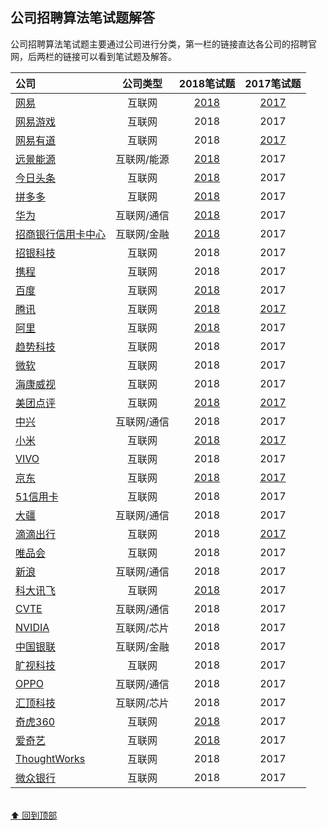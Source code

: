 
## 公司招聘算法笔试题解答

公司招聘算法笔试题主要通过公司进行分类，第一栏的链接直达各公司的招聘官网，后两栏的链接可以看到笔试题及解答。

|公司|公司类型|2018笔试题|2017笔试题|
|:---|:----:|:----:|:---:|
|[网易](http://campus.163.com/#/home)                                                                                      |互联网      |[2018](https://github.com/LyricYang/Internet-Recruiting-Algorithm-Problems/blob/master/InternetRecruitingAlgorithmProblems/NETEASE/Problem%20Description%202018.md)|[2017](https://github.com/LyricYang/Internet-Recruiting-Algorithm-Problems/blob/master/InternetRecruitingAlgorithmProblems/NETEASE/Problem%20Description%202017.md)|
|[网易游戏](http://game.campus.163.com/index.html)                                                                         |互联网      | 2018|2017|
|[网易有道](http://job.youdao.com/)                                                                                        |互联网      | 2018|[2017](https://github.com/LyricYang/Internet-Recruiting-Algorithm-Problems/blob/master/InternetRecruitingAlgorithmProblems/YOUDAO/Problem%20Description%202017.md)|
|[远景能源](https://recruit.envisioncn.com/)                                                                               |互联网/能源 |[2018](https://github.com/LyricYang/Internet-Recruiting-Algorithm-Problems/blob/master/InternetRecruitingAlgorithmProblems/ENVISION/Problem%20Description%202018.md)|2017|
|[今日头条](https://job.bytedance.com/campus)                                                                              |互联网      |[2018](https://github.com/LyricYang/Internet-Recruiting-Algorithm-Problems/blob/master/InternetRecruitingAlgorithmProblems/TOUTIAO/Problem%20Description%202018.md)|2017|
|[拼多多](http://www.pinduoduo.com/campus.html)                                                                            |互联网      |[2018](https://github.com/LyricYang/Internet-Recruiting-Algorithm-Problems/blob/master/InternetRecruitingAlgorithmProblems/PINDUODUO/Problem%20Description%202018.md)|2017|
|[华为](http://career.huawei.com/reccampportal/campus4_index.html#campus4/pages/home/freshGraduate.html?type=2&faqtype=1)  |互联网/通信 |[2018](https://github.com/LyricYang/Internet-Recruiting-Algorithm-Problems/blob/master/InternetRecruitingAlgorithmProblems/HUAWEI/Problem%20Description%202018.md)|2017|
|[招商银行信用卡中心](http://cmbcc.zhiye.com/campus)                                                                       |互联网/金融 |[2018](https://github.com/LyricYang/Internet-Recruiting-Algorithm-Problems/blob/master/InternetRecruitingAlgorithmProblems/MERCHANTSBANK/Problem%20Description%202018.md)|2017|
|[招银科技](https://cmbnt.cmbchina.com/bulletin/cmbnt2018/index.html)                                                      |互联网      |2018|2017|
|[携程](http://campus.ctrip.com/)                                                                                          |互联网      |2018|2017|
|[百度](https://talent.baidu.com/external/baidu/campus.html#/campus)                                                       |互联网      |[2018](https://github.com/LyricYang/Internet-Recruiting-Algorithm-Problems/blob/master/InternetRecruitingAlgorithmProblems/Baidu/Problem%20Description%202018.md)|2017|
|[腾讯](https://join.qq.com/index.php)                                                                                     |互联网      |[2018](https://github.com/LyricYang/Internet-Recruiting-Algorithm-Problems/blob/master/InternetRecruitingAlgorithmProblems/TENCENT/Problem%20Description%202018.md)|[2017](https://github.com/LyricYang/Internet-Recruiting-Algorithm-Problems/blob/master/InternetRecruitingAlgorithmProblems/TENCENT/Problem%20Description%202017.md)|
|[阿里](https://campus.alibaba.com/index.htm)                                                                              |互联网      |[2018](https://github.com/LyricYang/Internet-Recruiting-Algorithm-Problems/blob/master/InternetRecruitingAlgorithmProblems/ALiBaba/Problem%20Description%202018.md)|2017|
|[趋势科技](http://campus.51job.com/trendmicro2018/job.html)                                                               |互联网      |2018|2017|
|[微软](http://www.joinms.com/cn_c/index.html)                                                                             |互联网      |2018|2017|
|[海康威视](http://campus.hikvision.com/home)                                                                              |互联网      |2018|2017|
|[美团点评](https://campus.meituan.com/#/)                                                                                 |互联网      |[2018](https://github.com/LyricYang/Internet-Recruiting-Algorithm-Problems/blob/master/InternetRecruitingAlgorithmProblems/MEITUAN/Problem%20Description%202018.md)|[2017](https://github.com/LyricYang/Internet-Recruiting-Algorithm-Problems/blob/master/InternetRecruitingAlgorithmProblems/MEITUAN/Problem%20Description%202017.md)|
|[中兴](http://job.zte.com.cn/)                                                                                            |互联网/通信 |2018|2017|
|[小米](http://hr.xiaomi.com/campus/process)                                                                               |互联网      |[2018](https://github.com/LyricYang/Internet-Recruiting-Algorithm-Problems/blob/master/InternetRecruitingAlgorithmProblems/MI/Problem%20Description%202018.md)|[2017](https://github.com/LyricYang/Internet-Recruiting-Algorithm-Problems/blob/master/InternetRecruitingAlgorithmProblems/MI/Problem%20Description%202017.md)|
|[VIVO](http://hr.vivo.com/wt/vivo/web/index/CompvivoPagerecruit_School)                                                   |互联网      |2018|2017|
|[京东](http://campus.jd.com/home)                                                                                         |互联网      |[2018](https://github.com/LyricYang/Internet-Recruiting-Algorithm-Problems/blob/master/InternetRecruitingAlgorithmProblems/JD/Problem%20Description%202018.md)|[2017](https://github.com/LyricYang/Internet-Recruiting-Algorithm-Problems/blob/master/InternetRecruitingAlgorithmProblems/JD/Problem%20Description%202017.md)|
|[51信用卡](http://job.u51.com/Campus/)                                                                                    |互联网      |2018|2017|
|[大疆](https://we.dji.com/zh-CN/)                                                                                         |互联网/通信 |2018|2017|
|[滴滴出行](http://campus.didichuxing.com/campus)                                                                          |互联网      |2018|[2017](https://github.com/LyricYang/Internet-Recruiting-Algorithm-Problems/blob/master/InternetRecruitingAlgorithmProblems/DIDI/Problem%20Description%202017.md)|
|[唯品会](http://campus.vip.com/)                                                                                          |互联网      |2018|2017|
|[新浪](http://career.sina.com.cn/welcome.html)                                                                            |互联网/通信 |2018|2017|
|[科大讯飞](https://iflytek.cheng95.com/other/campus)                                                                      |互联网      |[2018](https://github.com/LyricYang/Internet-Recruiting-Algorithm-Problems/blob/master/InternetRecruitingAlgorithmProblems/IFLYTEK/Problem%20Description%202018.md)|2017|
|[CVTE](http://campus.cvte.com/)                                                                                           |互联网/通信 |2018|2017|
|[NVIDIA](http://campus.51job.com/nvidia/)                                                                                 |互联网/芯片 |2018|2017|
|[中国银联](https://billcloud.unionpay.com/wxweb/UPJob/index)                                                              |互联网/金融 |2018|2017|
|[旷视科技](https://www.megvii.com/campus/)                                                                                |互联网      |2018|2017|
|[OPPO](http://oppotqp.zhaopin.com/index.html)                                                                             |互联网/通信 |2018|2017|
|[汇顶科技](http://www.goodix.com/campus/)                                                                                 |互联网/芯片 |2018|2017|
|[奇虎360](http://hr.360.cn/)                                                                                              |互联网      |[2018](https://github.com/LyricYang/Internet-Recruiting-Algorithm-Problems/blob/master/InternetRecruitingAlgorithmProblems/360/Problem%20Description%202018.md)|2017|
|[爱奇艺](http://zhaopin.iqiyi.com/)                                                                                       |互联网      |[2018](https://github.com/LyricYang/Internet-Recruiting-Algorithm-Problems/blob/master/InternetRecruitingAlgorithmProblems/QIY/Problem%20Description%202018.md)|2017|
|[ThoughtWorks](https://join.thoughtworks.cn)                                                                              |互联网      |2018|2017|
|[微众银行](https://webank.cheng95.com/positions/campus_recruitment?channel=1&project_id=2)                                |互联网      |2018|2017|

<br>[⬆ 回到顶部](##公司招聘算法笔试题解答)
